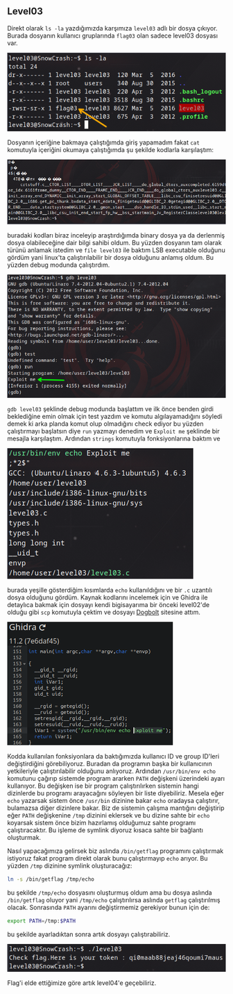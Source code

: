 ## Level03

Direkt olarak `ls -la` yazdığımızda karşımıza `level03` adlı bir dosya çıkıyor. Burada dosyanın kullanıcı gruplarında `flag03` olan sadece level03 dosyası var.

![img0](./images/0.png)

Dosyanın içeriğine bakmaya çalıştığımda giriş yapamadım fakat `cat` komutuyla içeriğini okumaya çalıştığımda şu şekilde kodlarla karşılaştım:

![img1](./images/1.png)

buradaki kodları biraz inceleyip araştırdığımda binary dosya ya da derlenmiş dosya olabileceğine dair bilgi sahibi oldum. Bu yüzden dosyanın tam olarak türünü anlamak istedim ve `file level03` ile baktım LSB executable olduğunu gördüm yani linux'ta çalıştırılabilir bir dosya olduğunu anlamış oldum. Bu yüzden debug modunda çalıştırdım.

![img2](./images/2.png)

`gdb level03` şeklinde debug modunda başlattım ve ilk önce benden girdi beklediğine emin olmak için test yazdım ve komutu algılayamadığını söyledi demek ki arka planda komut olup olmadığını check ediyor bu yüzden çalıştırmayı başlatsın diye `run` yazmayı denedim ve `Exploit me` şeklinde bir mesajla karşılaştım. Ardından `strings` komutuyla fonksiyonlarına baktım ve

![img3](./images/3.png)

burada yeşille gösterdiğim kısımlarda `echo` kullanıldığını ve bir `.c` uzantılı dosya olduğunu gördüm. Kaynak kodlarını incelemek için ve Ghidra ile detaylıca bakmak için dosyayı kendi bigisayarıma bir önceki level02'de olduğu gibi `scp` komutuyla çektim ve dosyayı [Dogbolt](https://dogbolt.org/) sitesine attım.

![img4](./images/4.png)

Kodda kullanılan fonksiyonlara da baktığımızda kullanıcı ID ve group ID'leri değiştirdiğini görebiliyoruz. Buradan da programın başka bir kullanıcının yetkileriyle çalıştırılabilir olduğunu anlıyoruz. Ardından `/usr/bin/env echo` komutunu çağırıp sistemde program ararken `PATH` değişkeni üzerindeki ayarı kullanıyor. Bu değişken ise bir program çalıştırılırken sistemin hangi dizinlerde bu programı arayacağını söyleyen bir liste diyebiliriz. Mesela eğer `echo` yazarsak sistem önce `/usr/bin` dizinine bakar `echo` oradaysa çalıştırır, bulamazsa diğer dizinlere bakar. Biz de sistemin çalışma mantığını değiştirip eğer `PATH` değişkenine `/tmp` dizinini eklersek ve bu dizine sahte bir `echo` koyarsak sistem önce bizim hazırlamış olduğumuz sahte programı çalıştıracaktır. Bu işleme de symlink diyoruz kısaca sahte bir bağlantı oluşturmak.

Nasıl yapacağımıza gelirsek biz aslında `/bin/getflag` programını çalıştırmak istiyoruz fakat program direkt olarak bunu çalıştırmayıp `echo` arıyor. Bu yüzden `/tmp` dizinine symlink oluşturacağız:

```bash
ln -s /bin/getflag /tmp/echo
```

bu şekilde `/tmp/echo` dosyasını oluşturmuş oldum ama bu dosya aslında `/bin/getflag` oluyor yani `/tmp/echo` çalıştırılırsa aslında `getflag` çalıştırılmış olacak. Sonrasında `PATH` ayarını değiştirmemiz gerekiyor bunun için de:

```bash
export PATH=/tmp:$PATH
```

bu şekilde ayarladıktan sonra artık dosyayı çalıştırabiliriz. 

![img5](./images/5.png)

Flag'i elde ettiğimize göre artık level04'e geçebiliriz.

